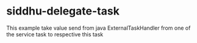 # siddhu-delegate-task
This example take value send from java ExternalTaskHandler from one of the service task to respective this task
